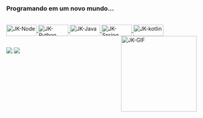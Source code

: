 ### Programando em um novo mundo...

 <div>
  <a href="https://github.com/JacksonSanti">
  
</div>
  <div style="display: inline_block"><br>
  <img align="center" alt="JK-Node" height="30" width="80" src="https://img.shields.io/badge/Node.js-43853D?style=for-the-badge&logo=node.js&logoColor=white">
  <img align="center" alt="JK-Python" height="30" width="80" src="https://img.shields.io/badge/Python-14354C?style=for-the-badge&logo=python&logoColor=white">
    <img align="center" alt="JK-Java" height="30" width="80" src="https://media.discordapp.net/attachments/847874748394111026/993486720744038461/java1.png">
    <img align="center" alt="JK-Spring" height="30" width="80" src="https://media.discordapp.net/attachments/847874748394111026/1016405100182376478/spring.png">
   <img align="center" alt="JK-kotlin" height="30" width="80" src="https://media.discordapp.net/attachments/847874748394111026/1141105633358250064/kotlin.png">
  <img align="right" alt="JK-GIF" height="200" width="200" src="https://media.discordapp.net/attachments/847874748394111026/956578559508480000/giphy_1.gif">
    
</div>
  
  ##

  
  <div> 
 <a href="JacksonSanti#5464" target="_blank"><img src="https://img.shields.io/badge/Discord-7289DA?style=for-the-badge&logo=discord&logoColor=white" target="_blank"></a> 
  <a href="https://www.linkedin.com/in/jacksondossantos/" target="_blank"><img src="https://img.shields.io/badge/-LinkedIn-%230077B5?style=for-the-badge&logo=linkedin&logoColor=white" target="_blank"></a> 
 
 
 
</div>
  
